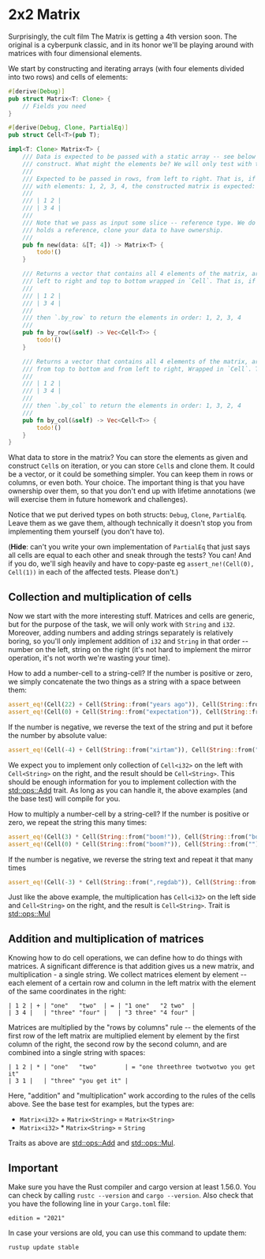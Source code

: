 # 2x2 Matrix

Surprisingly, the cult film The Matrix is ​​getting a 4th version soon. The original is a cyberpunk classic, and in its honor we'll be playing around with matrices with four dimensional elements.

We start by constructing and iterating arrays (with four elements divided into two rows) and cells of elements:

```rust
#[derive(Debug)]
pub struct Matrix<T: Clone> {
    // Fields you need
}

#[derive(Debug, Clone, PartialEq)]
pub struct Cell<T>(pub T);

impl<T: Clone> Matrix<T> {
    /// Data is expected to be passed with a static array -- see below for examples of
    /// construct. What might the elements be? We will only test with two types: String and i32.
    ///
    /// Expected to be passed in rows, from left to right. That is, if we pass as input a list
    /// with elements: 1, 2, 3, 4, the constructed matrix is ​​expected:
    ///
    /// | 1 2 |
    /// | 3 4 |
    ///
    /// Note that we pass as input some slice -- reference type. We do not expect the matrix to
    /// holds a reference, clone your data to have ownership.
    ///
    pub fn new(data: &[T; 4]) -> Matrix<T> {
        todo!()
    }

    /// Returns a vector that contains all 4 elements of the matrix, arranged in rows,
    /// left to right and top to bottom wrapped in `Cell`. That is, if the matrix looks like this:
    ///
    /// | 1 2 |
    /// | 3 4 |
    ///
    /// then `.by_row` to return the elements in order: 1, 2, 3, 4
    ///
    pub fn by_row(&self) -> Vec<Cell<T>> {
        todo!()
    }

    /// Returns a vector that contains all 4 elements of the matrix, arranged by column,
    /// from top to bottom and from left to right, Wrapped in `Cell`. That is, if the matrix looks like this:
    ///
    /// | 1 2 |
    /// | 3 4 |
    ///
    /// then `.by_col` to return the elements in order: 1, 3, 2, 4
    ///
    pub fn by_col(&self) -> Vec<Cell<T>> {
        todo!()
    }
}
```

What data to store in the matrix? You can store the elements as given and construct `Cell`s on iteration, or you can store `Cell`s and clone them. It could be a vector, or it could be something simpler. You can keep them in rows or columns, or even both. Your choice. The important thing is that you have ownership over them, so that you don't end up with lifetime annotations (we will exercise them in future homework and challenges).

Notice that we put derived types on both structs: `Debug`, `Clone`, `PartialEq`. Leave them as we gave them, although technically it doesn't stop you from implementing them yourself (you don't have to).

(**Hide**: can't you write your own implementation of `PartialEq` that just says all cells are equal to each other and sneak through the tests? You can! And if you do, we'll sigh heavily and have to copy-paste eg `assert_ne!(Cell(0), Cell(1))` in each of the affected tests. Please don't.)

## Collection and multiplication of cells

Now we start with the more interesting stuff. Matrices and cells are generic, but for the purpose of the task, we will only work with `String` and `i32`. Moreover, adding numbers and adding strings separately is relatively boring, so you'll only implement addition of `i32` and `String` in that order -- number on the left, string on the right (it's not hard to implement the mirror operation, it's not worth we're wasting your time).

How to add a number-cell to a string-cell? If the number is positive or zero, we simply concatenate the two things as a string with a space between them:

```rust
assert_eq!(Cell(22) + Cell(String::from("years ago")), Cell(String::from("22 years ago")))
assert_eq!(Cell(0) + Cell(String::from("expectation")), Cell(String::from("0 expectation")))
```

If the number is negative, we reverse the text of the string and put it before the number by absolute value:

```rust
assert_eq!(Cell(-4) + Cell(String::from("xirtam")), Cell(String::from("matrix 4")))
```

We expect you to implement only collection of `Cell<i32>` on the left with `Cell<String>` on the right, and the result should be `Cell<String>`. This should be enough information for you to implement collection with the [std::ops::Add](https://doc.rust-lang.org/stable/std/ops/trait.Add.html) trait. As long as you can handle it, the above examples (and the base test) will compile for you.

How to multiply a number-cell by a string-cell? If the number is positive or zero, we repeat the string this many times:

```rust
assert_eq!(Cell(3) * Cell(String::from("boom!")), Cell(String::from("boom!boom!boom!")))
assert_eq!(Cell(0) * Cell(String::from("boom?")), Cell(String::from("")))
```

If the number is negative, we reverse the string text and repeat it that many times

```rust
assert_eq!(Cell(-3) * Cell(String::from(",regdab")), Cell(String::from("badger,badger,badger,")))
```

Just like the above example, the multiplication has `Cell<i32>` on the left side and `Cell<String>` on the right, and the result is `Cell<String>`. Trait is [std::ops::Mul](https://doc.rust-lang.org/stable/std/ops/trait.Mul.html)

## Addition and multiplication of matrices

Knowing how to do cell operations, we can define how to do things with matrices. A significant difference is that addition gives us a new matrix, and multiplication - a single string. We collect matrices element by element -- each element of a certain row and column in the left matrix with the element of the same coordinates in the right:

```
| 1 2 | + | "one"   "two"  | = | "1 one"   "2 two"  |
| 3 4 |   | "three" "four" |   | "3 three" "4 four" |
```

Matrices are multiplied by the "rows by columns" rule -- the elements of the first row of the left matrix are multiplied element by element by the first column of the right, the second row by the second column, and are combined into a single string with spaces:

```
| 1 2 | * | "one"   "two"        | = "one threethree twotwotwo you get it"
| 3 1 |   | "three" "you get it" |
```

Here, "addition" and "multiplication" work according to the rules of the cells above. See the base test for examples, but the types are:

- `Matrix<i32>` + `Matrix<String>` = `Matrix<String>`
- `Matrix<i32>` \* `Matrix<String>` = `String`

Traits as above are [std::ops::Add](https://doc.rust-lang.org/stable/std/ops/trait.Add.html) and [std::ops::Mul](https://doc.rust-lang.org/stable/std/ops/trait.Mul.html).

## Important

Make sure you have the Rust compiler and cargo version at least 1.56.0. You can check by calling `rustc --version` and `cargo --version`. Also check that you have the following line in your `Cargo.toml` file:

```
edition = "2021"
```

In case your versions are old, you can use this command to update them:

```
rustup update stable
```

